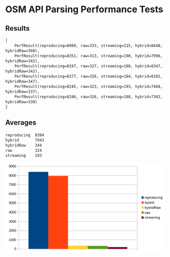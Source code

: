# OSM API Parsing Performance Tests

## Results

```text
[
    PerfResult(reproducing=8989, raw=333, streaming=215, hybrid=8448, hybridRaw=360),
    PerfResult(reproducing=8351, raw=313, streaming=190, hybrid=7996, hybridRaw=342),
    PerfResult(reproducing=8197, raw=327, streaming=188, hybrid=8347, hybridRaw=342),
    PerfResult(reproducing=8277, raw=326, streaming=184, hybrid=8101, hybridRaw=347),
    PerfResult(reproducing=8245, raw=323, streaming=193, hybrid=7468, hybridRaw=337),
    PerfResult(reproducing=8246, raw=326, streaming=188, hybrid=7302, hybridRaw=338)
]
```

## Averages

```text
reproducing  8384
hybrid       7943
hybridRaw    344
raw          324
streaming    193
```

![averages](averages.png)
